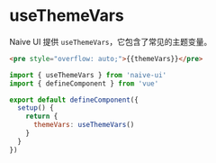 # useThemeVars

Naive UI 提供 `useThemeVars`，它包含了常见的主题变量。

```html
<pre style="overflow: auto;">{{themeVars}}</pre>
```

```js
import { useThemeVars } from 'naive-ui'
import { defineComponent } from 'vue'

export default defineComponent({
  setup() {
    return {
      themeVars: useThemeVars()
    }
  }
})
```

